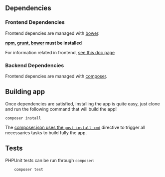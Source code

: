 ## Dependencies

### Frontend Dependencies

Frontend depencies are managed with [bower](https://bower.io/#install-bower).


**[npm](https://nodejs.org/en/download/package-manager/), [grunt](https://gruntjs.com/getting-started), [bower](https://bower.io/#install-bower) must be installed**

For information related in frontend, [see this doc page](doc/frontend.md) 

### Backend Dependencies

Frontend depencies are managed with [composer](https://getcomposer.org/).

## Building app

Once dependencies are satisfied, installing the app is quite easy, just clone and run the following command that will build the app!

    composer install
    
The [composer.json uses the `post-install-cmd`](composer.json:52) directive to trigger all necessaries tasks to build fully the app.    

## Tests
    
PHPUnit tests can be run through `composer`:
        
        composer test